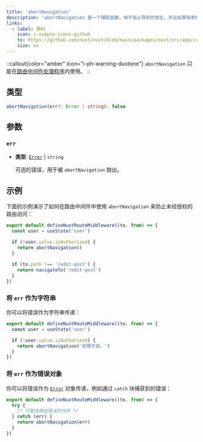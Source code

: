 ```yaml
---
title: 'abortNavigation'
description: 'abortNavigation 是一个辅助函数，用于阻止导航的发生，并且如果有参数设置，则抛出一个错误。'
links:
  - label: 源码
    icon: i-simple-icons-github
    to: https://github.com/nuxt/nuxt/blob/main/packages/nuxt/src/app/composables/router.ts
    size: xs
---
```


::callout{color="amber" icon="i-ph-warning-duotone"}
`abortNavigation` 只能在[路由中间件处理程序](/docs/guide/directory-structure/middleware)内使用。
::

## 类型

```ts
abortNavigation(err?: Error | string): false
```

## 参数

### `err`

- **类型**: [`Error`](https://developer.mozilla.org/pl/docs/Web/JavaScript/Reference/Global_Objects/Error) | `string`

  可选的错误，用于被 `abortNavigation` 抛出。

## 示例

下面的示例演示了如何在路由中间件中使用 `abortNavigation` 来防止未经授权的路由访问：

```ts [middleware/auth.ts]
export default defineNuxtRouteMiddleware((to, from) => {
  const user = useState('user')

  if (!user.value.isAuthorized) {
    return abortNavigation()
  }
 
  if (to.path !== '/edit-post') {
    return navigateTo('/edit-post')
  }
})
```

### 将 `err` 作为字符串

你可以将错误作为字符串传递：

```ts [middleware/auth.ts]
export default defineNuxtRouteMiddleware((to, from) => {
  const user = useState('user')

  if (!user.value.isAuthorized) {
    return abortNavigation('权限不足。')
  }
})
```

### 将 `err` 作为错误对象

你可以将错误作为 [`Error`](https://developer.mozilla.org/pl/docs/Web/JavaScript/Reference/Global_Objects/Error) 对象传递，例如通过 `catch` 块捕获到的错误：

```ts [middleware/auth.ts]
export default defineNuxtRouteMiddleware((to, from) => {
  try {
    /* 可能会抛出错误的代码 */
  } catch (err) {
    return abortNavigation(err)
  }
})
```

